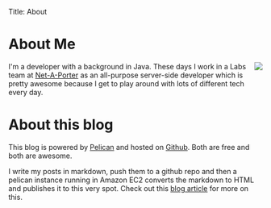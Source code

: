 Title: About

# About Me

<img style="float:right;" src="https://lh3.googleusercontent.com/-aIuNQy3kTCA/UJ507nw2GCI/AAAAAAAACpI/_yshGRaRSN4/s128/profile.jpg" />

I'm a developer with a background in Java. These days I work in a Labs team at [Net-A-Porter](http://www.net-a-porter.com) as an all-purpose server-side developer which is pretty awesome because I get to play around with lots of different tech every day.

<div style="display:none">
Here's me on the web:

<a href="http://stackexchange.com/users/900623">
<img src="http://stackexchange.com/users/flair/900623.png" width="208" height="58" alt="profile for theon on Stack Exchange, a network of free, community-driven Q&amp;A sites" title="profile for theon on Stack Exchange, a network of free, community-driven Q&amp;A sites">
</a>

<iframe src="http://ghbtns.com/github-btn.html?user=markdotto&type=follow&count=true"
  allowtransparency="true" frameborder="0" scrolling="0" width="165" height="20"></iframe>

</div>

# About this blog

This blog is powered by [Pelican](http://pelican.notmyidea.org/) and hosted on [Github](https://github.com/). Both are free and both are awesome.

I write my posts in markdown, push them to a github repo and then a pelican instance running in Amazon EC2 converts the markdown to HTML and publishes it to this very spot. Check out this [blog article](http://theon.github.com/powering-your-blog-with-pelican-and-git.html) for more on this.